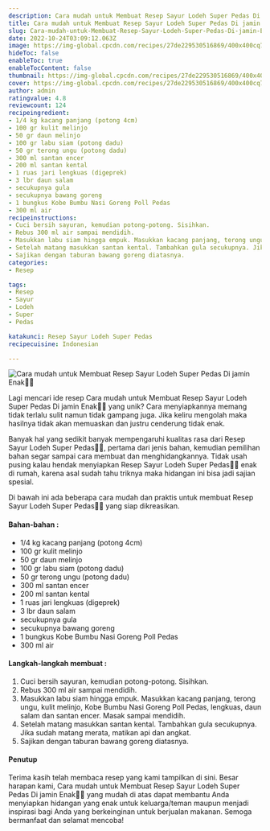 ```yaml
---
description: Cara mudah untuk Membuat Resep Sayur Lodeh Super Pedas Di jamin Enak"
title: Cara mudah untuk Membuat Resep Sayur Lodeh Super Pedas Di jamin Enak
slug: Cara-mudah-untuk-Membuat-Resep-Sayur-Lodeh-Super-Pedas-Di-jamin-Enak
date: 2022-10-24T03:09:12.063Z
image: https://img-global.cpcdn.com/recipes/27de229530516869/400x400cq70/photo.jpg
hideToc: false
enableToc: true
enableTocContent: false
thumbnail: https://img-global.cpcdn.com/recipes/27de229530516869/400x400cq70/photo.jpg
cover: https://img-global.cpcdn.com/recipes/27de229530516869/400x400cq70/photo.jpg
author: admin
ratingvalue: 4.8
reviewcount: 124
recipeingredient:
- 1/4 kg kacang panjang (potong 4cm)
- 100 gr kulit melinjo
- 50 gr daun melinjo
- 100 gr labu siam (potong dadu)
- 50 gr terong ungu (potong dadu)
- 300 ml santan encer
- 200 ml santan kental
- 1 ruas jari lengkuas (digeprek)
- 3 lbr daun salam
- secukupnya gula
- secukupnya bawang goreng
- 1 bungkus Kobe Bumbu Nasi Goreng Poll Pedas
- 300 ml air
recipeinstructions:
- Cuci bersih sayuran, kemudian potong-potong. Sisihkan.
- Rebus 300 ml air sampai mendidih.
- Masukkan labu siam hingga empuk. Masukkan kacang panjang, terong ungu, kulit melinjo, Kobe Bumbu Nasi Goreng Poll Pedas, lengkuas, daun salam dan santan encer. Masak sampai mendidih.
- Setelah matang masukkan santan kental. Tambahkan gula secukupnya. Jika sudah matang merata, matikan api dan angkat.
- Sajikan dengan taburan bawang goreng diatasnya.
categories:
- Resep

tags:
- Resep
- Sayur
- Lodeh
- Super
- Pedas

katakunci: Resep Sayur Lodeh Super Pedas
recipecuisine: Indonesian

---
```


![Cara mudah untuk Membuat Resep Sayur Lodeh Super Pedas Di jamin Enak👩‍🍳](https://img-global.cpcdn.com/recipes/27de229530516869/400x400cq70/photo.jpg)

Lagi mencari ide resep Cara mudah untuk Membuat Resep Sayur Lodeh Super Pedas Di jamin Enak👩‍🍳 yang unik? Cara menyiapkannya memang tidak terlalu sulit namun tidak gampang juga. Jika keliru mengolah maka hasilnya tidak akan memuaskan dan justru cenderung tidak enak.

Banyak hal yang sedikit banyak mempengaruhi kualitas rasa dari Resep Sayur Lodeh Super Pedas👩‍🍳, pertama dari jenis bahan, kemudian pemilihan bahan segar sampai cara membuat dan menghidangkannya. Tidak usah pusing kalau hendak menyiapkan Resep Sayur Lodeh Super Pedas👩‍🍳 enak di rumah, karena asal sudah tahu triknya maka hidangan ini bisa jadi sajian spesial.

Di bawah ini ada beberapa cara mudah dan praktis untuk membuat Resep Sayur Lodeh Super Pedas👩‍🍳 yang siap dikreasikan.

<!--inarticleads1-->

#### Bahan-bahan :

- 1/4 kg kacang panjang (potong 4cm)
- 100 gr kulit melinjo
- 50 gr daun melinjo
- 100 gr labu siam (potong dadu)
- 50 gr terong ungu (potong dadu)
- 300 ml santan encer
- 200 ml santan kental
- 1 ruas jari lengkuas (digeprek)
- 3 lbr daun salam
- secukupnya gula
- secukupnya bawang goreng
- 1 bungkus Kobe Bumbu Nasi Goreng Poll Pedas
- 300 ml air

<!--inarticleads2-->

#### Langkah-langkah membuat :

1. Cuci bersih sayuran, kemudian potong-potong. Sisihkan.
1. Rebus 300 ml air sampai mendidih.
1. Masukkan labu siam hingga empuk. Masukkan kacang panjang, terong ungu, kulit melinjo, Kobe Bumbu Nasi Goreng Poll Pedas, lengkuas, daun salam dan santan encer. Masak sampai mendidih.
1. Setelah matang masukkan santan kental. Tambahkan gula secukupnya. Jika sudah matang merata, matikan api dan angkat.
1. Sajikan dengan taburan bawang goreng diatasnya.

#### Penutup

Terima kasih telah membaca resep yang kami tampilkan di sini. Besar harapan kami, Cara mudah untuk Membuat Resep Sayur Lodeh Super Pedas Di jamin Enak👩‍🍳 yang mudah di atas dapat membantu Anda menyiapkan hidangan yang enak untuk keluarga/teman maupun menjadi inspirasi bagi Anda yang berkeinginan untuk berjualan makanan. Semoga bermanfaat dan selamat mencoba!